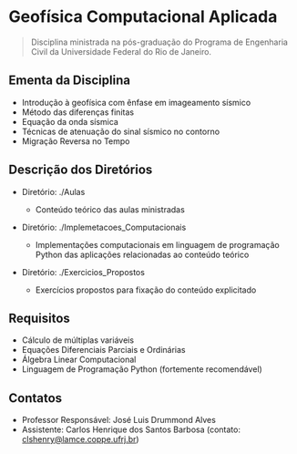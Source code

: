 # Geofísica Computacional Aplicada

> Disciplina ministrada na pós-graduação do Programa de Engenharia Civil da Universidade Federal do Rio de Janeiro.

## Ementa da Disciplina
   + Introdução à geofísica com ênfase em imageamento sísmico
   + Método das diferenças finitas
   + Equação da onda sísmica
   + Técnicas de atenuação do sinal sísmico no contorno
   + Migração Reversa no Tempo

## Descrição dos Diretórios
   + Diretório: ./Aulas
      + Conteúdo teórico das aulas ministradas
        
   + Diretório: ./Implemetacoes_Computacionais
     + Implementações computacionais em linguagem de programação Python das aplicações relacionadas ao conteúdo teórico
       
   + Diretório: ./Exercicios_Propostos
      + Exercícios propostos para fixação do conteúdo explicitado

## Requisitos
   + Cálculo de múltiplas variáveis
   + Equações Diferenciais Parciais e Ordinárias
   + Álgebra Linear Computacional
   + Linguagem de Programação Python (fortemente recomendável)

## Contatos
   + Professor Responsável: José Luis Drummond Alves
   + Assistente: Carlos Henrique dos Santos Barbosa (contato: clshenry@lamce.coppe.ufrj.br)
